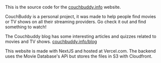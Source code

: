 This is the source code for the [couchbuddy.info](https://couchbuddy.info) website.

CouchBuddy is a personal project, it was made to help people find movies or TV shows on all their streaming providers. Go check it out and find something to watch!

The Couchbuddy blog has some interesting articles and quizzes related to movies and TV shows. [couchbuddy.info/blog](https://couchbuddy.info/blog)

This website is made with NextJS and hosted at Vercel.com.  The backend uses the Movie Database's APi but stores the files in S3 with Cloudfront.
